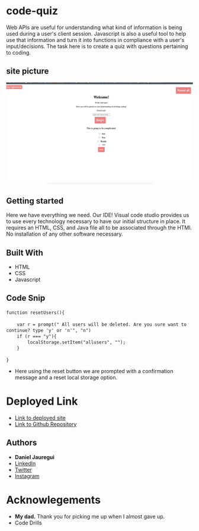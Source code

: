 # code-quiz
Web APIs are useful for understanding what kind of information is being used during a user's client session. Javascript is also a useful tool to help use that information and turn it into functions in compliance with a user's input/decisions. The task here is to create a quiz with questions pertaining to coding. 
## site picture
![Quiz site image](Assets/site.png)
## Getting started
Here we have everything we need. Our IDE! Visual code studio provides us to use every technology necessary to have our initial structure in place. It requires an HTML, CSS, and Java file all to be associated through the HTMl. No installation of any other software necessary.
## Built With 
* HTML 
* CSS
* Javascript
## Code Snip 
```
function resetUsers(){
    
    var r = prompt(" All users will be deleted. Are you sure want to continue? type 'y' or 'n'", "n")
    if (r === "y"){
        localStorage.setItem("allusers", "");
    }

}
```
* Here using the reset button we are prompted with a confirmation message and a reset local storage option. 

# Deployed Link
* [Link to deployed site](https://kionling.github.io/code-quiz/)
* [Link to Github Repository](https://github.com/Kionling/code-quiz)

## Authors 
* **Daniel Jauregui**
* [LinkedIn](https://www.linkedin.com/in/daniel-jauregui-velazquez-b64a80172/)
* [Twitter](https://twitter.com/Kionling1)
* [Instagram](https://www.instagram.com/kionling1/)

# Acknowlegements
* **My dad.** Thank you for picking me up when I almost gave up. 
* Code Drills


